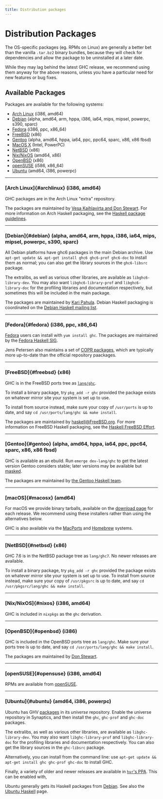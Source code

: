 ```yaml
---
title: Distribution packages
---
```


Distribution Packages
=====================

The OS-specific packages (eg. RPMs on Linux) are generally a better bet
than the vanilla `.tar.bz2` binary bundles, because they will check for
dependencies and allow the package to be uninstalled at a later date.

While they may lag behind the latest GHC release, we recommend using
them anyway for the above reasons, unless you have a particular need for
new features or bug fixes.

Available Packages
------------------

Packages are available for the following systems:

-   [Arch Linux](#archlinux) (i386, amd64)
-   [Debian](#debian) (alpha, amd64, arm, hppa, i386, ia64, mips, mipsel, powerpc, s390, sparc)
-   [Fedora](#fedora) (i386, ppc, x86\_64)
-   [FreeBSD](#freebsd) (x86)
-   [Gentoo](#gentoo) (alpha, amd64, hppa, ia64, ppc, ppc64, sparc, x86, x86 fbsd)
-   [MacOS X](#macosx) (Intel, PowerPC)
-   [NetBSD](#netbsd) (x86)
-   [Nix/NixOS](#nixos) (amd64, x86)
-   [OpenBSD](#openbsd) (x86)
-   [openSUSE](#opensuse) (i586, x86\_64)
-   [Ubuntu](#ubuntu) (amd64, i386, powerpc)

------------------------------------------------------------------------

### [Arch Linux]{#archlinux} (i386, amd64)

GHC packages are in the Arch Linux "extra" repository.

The packages are maintained by [Vesa Kaihlavirta and Don
Stewart](mailto:arch-haskell@haskell.org). For more information on Arch
Haskell packaging, see the [Haskell package
guidelines](http://wiki.archlinux.org/index.php/Haskell_package_guidelines).

------------------------------------------------------------------------

### [Debian]{#debian} (alpha, amd64, arm, hppa, i386, ia64, mips, mipsel, powerpc, s390, sparc)

All Debian platforms have ghc6 packages in the main Debian archive. Use
`apt-get update && apt-get install ghc6 ghc6-prof ghc6-doc` to install
them as normal; you can also get the library sources in the
`ghc6-libsrc` package.

The extralibs, as well as various other libraries, are available as
`libghc6-library-dev`. You may also want `libghc6-library-prof` and
`libghc6-library-doc` for the profiling libraries and documentation
respectively, but sometimes this will be included in the main package.

The packages are maintained by [Kari Pahula](mailto:kaol@debian.org).
Debian Haskell packaging is coordinated on the [Debian Haskell mailing
list](http://lists.debian.org/debian-haskell/).

------------------------------------------------------------------------

### [Fedora]{#fedora} (i386, ppc, x86\_64)

[Fedora](http://fedoraproject.org/) users can install with
`yum install ghc`. The packages are maintained by the [Fedora Haskell
SIG](https://fedoraproject.org/wiki/SIGs/Haskell).

Jens Petersen also maintains a set of [COPR
packages](https://copr.fedorainfracloud.org/coprs/petersen/), which are
typically more up-to-date than the official repository paackages.

------------------------------------------------------------------------

### [FreeBSD]{#freebsd} (x86)

GHC is in the FreeBSD ports tree as
[`lang/ghc`](http://www.freshports.org/lang/ghc/).

To install a binary package, try `pkg_add -r ghc` provided the package
exists on whatever mirror site your system is set up to use.

To install from source instead, make sure your copy of `/usr/ports` is
up to date, and say `cd /usr/ports/lang/ghc && make install`.

The packages are maintained by <haskell@FreeBSD.org>. For more
information on FreeBSD Haskell packaging, see the [Haskell FreeBSD
Effort](http://freebsd.haskell.org/).

------------------------------------------------------------------------

### [Gentoo]{#gentoo} (alpha, amd64, hppa, ia64, ppc, ppc64, sparc, x86, x86 fbsd)

GHC is available as an ebuild. Run `emerge dev-lang/ghc` to get the
latest version Gentoo considers stable; later versions may be available
but [masked](http://gentoo-wiki.com/Masked).

The packages are maintained by [the Gentoo Haskell
team](http://www.gentoo.org/proj/en/prog_lang/haskell/).

------------------------------------------------------------------------

### [macOS]{#macosx} (amd64)

For macOS we provide binary tarballs, available on
the [download page](download.html) for each release. We recommend using these
installers rather than using the alternatives below.

GHC is also available via the [MacPorts](http://www.macports.org/) and [Homebrew](http://www.homebrew.org/) systems.

------------------------------------------------------------------------

### [NetBSD]{#netbsd} (x86)

GHC 7.6 is in the NetBSD package tree as `lang/ghc7`. No newer releases are
available.

To install a binary package, try `pkg_add -r ghc` provided the package
exists on whatever mirror site your system is set up to use. To install
from source instead, make sure your copy of `/usr/pkgsrc` is up to date,
and say `cd /usr/pkgsrc/lang/ghc && make install`.

------------------------------------------------------------------------

### [Nix/NixOS]{#nixos} (i386, amd64)

GHC is included in `nixpkgs` as the `ghc` derivation.

------------------------------------------------------------------------

### [OpenBSD]{#openbsd} (i386)

GHC is included in the OpenBSD ports tree as `lang/ghc`. Make sure your ports
tree is up to date, and say `cd /usr/ports/lang/ghc && make install`.

The packages are maintained by [Don
Stewart](mailto:dons@cse.unsw.edu.au).

------------------------------------------------------------------------

### [openSUSE]{#opensuse} (i386, amd64)

RPMs are available from
[openSUSE](https://software.opensuse.org/package/ghc?search_term=%22ghc%22).

------------------------------------------------------------------------

### [Ubuntu]{#ubuntu} (amd64, i386, powerpc)

Ubuntu has GHV [packages](http://packages.ubuntu.com/yakkety/ghc) in its
*universe* repository. Enable the universe repository in Synaptics, and
then install the `ghc`, `ghc-prof` and `ghc-doc` packages.

The extralibs, as well as various other libraries, are available as
`libghc-library-dev`. You may also want `libghc-library-prof` and
`libghc-library-doc` for the profiling libraries and documentation
respectively. You can also get the library sources in the `ghc-libsrc`
package.

Alternatively, you can install from the command line: use
`apt-get update && apt-get install ghc ghc-prof ghc-doc` to install GHC.

Finally, a variety of older and newer releases are available in [`hvr`'s
PPA](https://launchpad.net/~hvr/+archive/ubuntu/ghc). This can be
enabled with,

Ubuntu generally gets its Haskell packages from [Debian](#debian). See
also the [Ubuntu
Haskell](https://wiki.ubuntu.com/MOTU/Teams/UncommonProgrammingLanguages/Haskell)
page.
